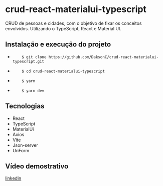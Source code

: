 # crud-react-materialui-typescript
CRUD de pessoas e cidades, com o objetivo de fixar os conceitos envolvidos. Utilizando o TypeScript, React e Material UI.

## Instalação e execução do projeto

-         $ git clone https://github.com/DaksonC/crud-react-materialui-typescript.git
-         $ cd crud-react-materialui-typescript
-         $ yarn
-         $ yarn dev

## Tecnologias

- React
- TypeScript
- MaterialUi
- Axios
- Vite
- Json-server
- UnForm

## Vídeo demostrativo
[linkedin](https://www.linkedin.com/feed/update/urn:li:activity:6987900584058105856/)
